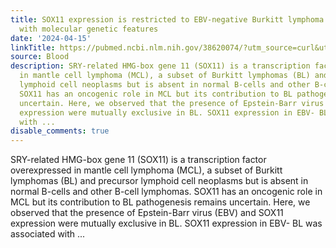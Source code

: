 ```yaml
---
title: SOX11 expression is restricted to EBV-negative Burkitt lymphoma and associates
  with molecular genetic features
date: '2024-04-15'
linkTitle: https://pubmed.ncbi.nlm.nih.gov/38620074/?utm_source=curl&utm_medium=rss&utm_campaign=journals&utm_content=7603509&fc=None&ff=20240416181724&v=2.18.0.post9+e462414
source: Blood
description: SRY-related HMG-box gene 11 (SOX11) is a transcription factor overexpressed
  in mantle cell lymphoma (MCL), a subset of Burkitt lymphomas (BL) and precursor
  lymphoid cell neoplasms but is absent in normal B-cells and other B-cell lymphomas.
  SOX11 has an oncogenic role in MCL but its contribution to BL pathogenesis remains
  uncertain. Here, we observed that the presence of Epstein-Barr virus (EBV) and SOX11
  expression were mutually exclusive in BL. SOX11 expression in EBV- BL was associated
  with ...
disable_comments: true
---
```

SRY-related HMG-box gene 11 (SOX11) is a transcription factor overexpressed in mantle cell lymphoma (MCL), a subset of Burkitt lymphomas (BL) and precursor lymphoid cell neoplasms but is absent in normal B-cells and other B-cell lymphomas. SOX11 has an oncogenic role in MCL but its contribution to BL pathogenesis remains uncertain. Here, we observed that the presence of Epstein-Barr virus (EBV) and SOX11 expression were mutually exclusive in BL. SOX11 expression in EBV- BL was associated with ...